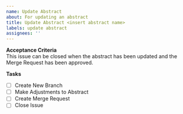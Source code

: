 ```yaml
---
name: Update Abstract
about: For updating an abstract
title: Update Abstract <insert abstract name>
labels: update abstract
assignees: ''
---
```


**Acceptance Criteria**  
This issue can be closed when the abstract has been updated and the Merge Request has been approved.

**Tasks**
- [ ] Create New Branch
- [ ] Make Adjustments to Abstract
- [ ] Create Merge Request
- [ ] Close Issue
